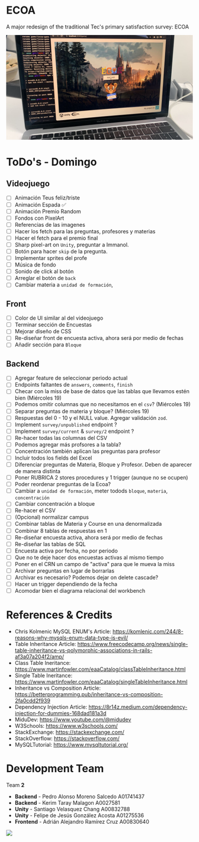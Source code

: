 # ECOA

A major redesign of the traditional Tec's primary satisfaction survey: ECOA

![](demo.jpeg)

# ToDo's - Domingo

## Videojuego

- [ ] Animación Teus feliz/triste
- [ ] Animación Espada ✅
- [ ] Animación Premio Random
- [ ] Fondos con PixelArt
- [ ] Referencias de las imagenes
- [ ] Hacer los fetch para las preguntas, profesores y materias
- [ ] Hacer el fetch para el premio final
- [ ] Sharp pixel-art on `Unity`, preguntar a Immanol.
- [ ] Botón para hacer `skip` de la pregunta.
- [ ] Implementar sprites del profe
- [ ] Música de fondo
- [ ] Sonido de click al botón
- [ ] Arreglar el botón de `back`
- [ ] Cambiar materia a `unidad de formación`,

## Front

- [ ] Color de UI similar al del videojuego
- [ ] Terminar sección de Encuestas
- [ ] Mejorar diseño de CSS
- [ ] Re-diseñar front de encuesta activa, ahora será por medio de fechas
- [ ] Añadir sección para `Bloque`

## Backend

- [ ] Agregar feature de seleccionar periodo actual
- [ ] Endpoints faltantes de `answers`, `comments`, `finish`
- [ ] Checar con la miss de base de datos que las tablas que llevamos estén bien (Miércoles 19)
- [ ] Podemos omitir columnas que no necesitamos en el `csv`? (Miércoles 19)
- [ ] Separar preguntas de materia y bloque? (Miércoles 19)
- [ ] Respuestas del 0 - 10 y el NULL value. Agregar validación `zod`.
- [ ] Implement `survey/unpublished` endpoint ?
- [ ] Implement `survey/current` & `survey/2` endpoint ?
- [ ] Re-hacer todas las columnas del CSV
- [ ] Podemos agregar más profsores a la tabla?
- [ ] Concentración también aplican las preguntas para profesor
- [ ] Incluir todos los fields del Excel
- [ ] Diferenciar preguntas de Materia, Bloque y Profesor. Deben de aparecer de manera distinta
- [ ] Poner RUBRICA 2 stores procedures y 1 trigger (aunque no se ocupen)
- [ ] Poder reordenar preguntas de la Ecoa?
- [ ] Cambiar a `unidad de formación`, meter todods `bloque`, `materia`, `concentración`
- [ ] Cambiar concentración a bloque
- [ ] Re-hacer el CSV
- [ ] (Opcional) normalizar campus
- [ ] Combinar tablas de Materia y Course en una denormalizada
- [ ] Combinar 8 tablas de respuestas en 1
- [ ] Re-diseñar encuesta activa, ahora será por medio de fechas
- [ ] Re-diseñar las tablas de SQL
- [ ] Encuesta activa por fecha, no por periodo
- [ ] Que no te deje hacer dos encuestas activas al mismo tiempo
- [ ] Poner en el CRN un campo de "activa" para que le mueva la miss
- [ ] Archivar preguntas en lugar de borrarlas
- [ ] Archivar es necesario? Podemos dejar on delete cascade?
- [ ] Hacer un trigger dependiendo de la fecha
- [ ] Acomodar bien el diagrama relacional del workbench

# References & Credits

- Chris Kolmenic MySQL ENUM's Article: https://komlenic.com/244/8-reasons-why-mysqls-enum-data-type-is-evil/
- Table Inheritance Article: https://www.freecodecamp.org/news/single-table-inheritance-vs-polymorphic-associations-in-rails-af3a07a204f2/amp/
- Class Table Ineritance: https://www.martinfowler.com/eaaCatalog/classTableInheritance.html
- Single Table Ineritance: https://www.martinfowler.com/eaaCatalog/singleTableInheritance.html
- Inheritance vs Composition Article: https://betterprogramming.pub/inheritance-vs-composition-2fa0cdd2f939
- Dependency Injection Article: https://8r14z.medium.com/dependency-injection-for-dummies-168dad181a3d
- MiduDev: https://www.youtube.com/@midudev
- W3Schools: https://www.w3schools.com/
- StackExchange: https://stackexchange.com/
- StackOverflow: https://stackoverflow.com/
- MySQLTutorial: https://www.mysqltutorial.org/

# Development Team

Team **2**

- **Backend** - Pedro Alonso Moreno Salcedo A01741437
- **Backend** - Kerim Taray Malagon A0027581
- **Unity** - Santiago Velasquez Chang A00832788
- **Unity** - Felipe de Jesús González Acosta A01275536
- **Frontend** - Adrián Alejandro Ramírez Cruz A00830640

![](https://contrib.rocks/image?repo=pedroalonsoms/ecoa)
